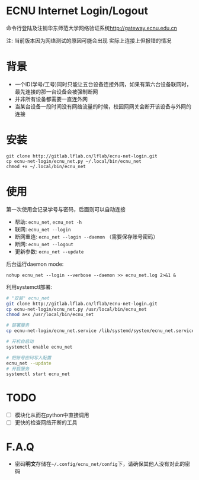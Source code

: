 # ECNU Internet Login/Logout
命令行登陆及注销华东师范大学网络验证系统<http://gateway.ecnu.edu.cn>

注: 当前版本因为网络测试的原因可能会出现 实际上连接上但报错的情况

# 背景

* 一个ID(学号/工号)同时只能让五台设备连接外网，如果有第六台设备联网时，最先连接的那一台设备会被强制断网
* 并非所有设备都需要一直连外网
* 当某台设备一段时间没有网络流量的时候，校园网网关会断开该设备与外网的连接


# 安装

```
git clone http://gitlab.lflab.cn/lflab/ecnu-net-login.git
cp ecnu-net-login/ecnu_net.py ~/.local/bin/ecnu_net
chmod +x ~/.local/bin/ecnu_net
```

# 使用

第一次使用会记录学号与密码，后面则可以自动连接

* 帮助: `ecnu_net`, `ecnu_net -h`
* 联网: `ecnu_net --login`
* 断网重连: `ecnu_net --login --daemon` （需要保存账号密码）
* 断网: `ecnu_net --logout`
* 更新参数: `ecnu_net --update`

后台运行daemon mode:

`nohup ecnu_net --login --verbose --daemon >> ecnu_net.log 2>&1 &`

利用systemctl部署:

```bash
# "安装" ecnu_net
git clone http://gitlab.lflab.cn/lflab/ecnu-net-login.git
cp ecnu-net-login/ecnu_net.py /usr/local/bin/ecnu_net
chmod a+x /usr/local/bin/ecnu_net

# 部署服务
cp ecnu-net-login/ecnu_net.service /lib/systemd/system/ecnu_net.service

# 开机自启动
systemctl enable ecnu_net

# 把账号密码写入配置
ecnu_net --update
# 开启服务
systemctl start ecnu_net
```

# TODO

- [ ] 模块化从而在python中直接调用
- [ ] 更快的检查网络开断的工具

# F.A.Q

* 密码**明文**存储在`~/.config/ecnu_net/config`下，请确保其他人没有对此的密码
